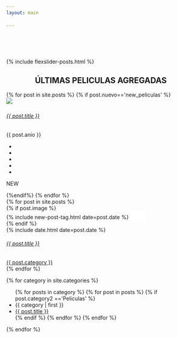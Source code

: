 ```yaml
---
layout: main

---
```


<main class="home" id="post" role="main" itemprop="mainContentOfPage" itemscope="itemscope" itemtype="http://schema.org/Blog" style="padding-top: 65px;">
    {% include flexslider-posts.html %}

<div cold-md="12">

<div align="center">

<h2 class="top_h2"> ÚLTIMAS PELICULAS AGREGADAS </h2>

</div>



</div>



<!-- banner-bottom -->
<div class="banner-bottom">
		<div class="container">
			<div class="w3_agile_banner_bottom_grid">
				<div id="owl-demo" class="owl-carousel owl-theme">
				     {% for post in site.posts %}
					 	{% if post.nuevo=='new_peliculas' %}
						 <div class="item">
							<div class="w3l-movie-gride-agile w3l-movie-gride-agile1">
								<a href="{{ post.url | prepend: site.baseurl }}" class="hvr-shutter-out-horizontal"><img src="{{ post.image_carousel }}" title="album-name" class="img-responsive" alt=" " />
									<div class="w3l-action-icon"><i class="fa fa-play-circle" aria-hidden="true"></i></div>
								</a>
								<div class="mid-1 agileits_w3layouts_mid_1_home">
									<div class="w3l-movie-text">
										<h6><a href="{{ post.url | prepend: site.baseurl }}">{{ post.title }}</a></h6>							
									</div>
									<div class="mid-2 agile_mid_2_home">
										<p>{{ post.anio }}</p>
										<div class="block-stars">
											<ul class="w3l-ratings">
												<li><a href="#"><i class="fa fa-star" aria-hidden="true"></i></a></li>
												<li><a href="#"><i class="fa fa-star" aria-hidden="true"></i></a></li>
												<li><a href="#"><i class="fa fa-star" aria-hidden="true"></i></a></li>
												<li><a href="#"><i class="fa fa-star" aria-hidden="true"></i></a></li>
												<li><a href="#"><i class="fa fa-star-half-o" aria-hidden="true"></i></a></li>
											</ul>
										</div>
										<div class="clearfix"></div>
									</div>
								</div>
								<div class="ribben">
									<p>NEW</p>
								</div>
							</div>
						</div>
						{%endif%}
					 {% endfor %}
				</div>
			</div>			
		</div>
</div>
<!-- //banner-bottom -->





<div id="grid" class="row">
    {% for post in site.posts %}
        <article class="box-item col-md-3 col-xs-6 col-lg-3" itemscope="itemscope" itemtype="http://schema.org/BlogPosting" itemprop="blogPost">
            <div class="box">
            <div class="box-body">
                {% if post.image %}
                    <div class="cover">
                        {% include new-post-tag.html date=post.date %}
                        <a href="{{ post.url | prepend: site.baseurl }}" {%if isnewpost %}class="new-post"{% endif %}>
                            <img src="assets/img/placeholder.png" data-url="{{ post.image }}" class="preload">
                        </a>
                    </div>
                {% endif %}
                <div class="box-info">
                    <meta itemprop="datePublished" content="{{ post.date | date_to_xmlschema }}">
                    <time itemprop="datePublished" datetime="{{ post.date | date_to_xmlschema }}" class="date">
                        {% include date.html date=post.date %}
                    </time>
					<div class="w3l-movie-text">
						<h6>
							<a class="post-link" href="{{ post.url | prepend: site.baseurl }}">
									{{ post.title }}
							</a>
						</h6>
						<span class="category">
						<a href="{{ site.url }}{{ site.baseurl }}/category/{{ post.category }}">
							<span>{{ post.category }}</span>
						</a>
					</span>
					</div>
                </div>
            </div>
            </div>
        </article>
    {% endfor %}

 {% for category in site.categories %}
   <ul>
    {% for posts in category %}
      {% for post in posts %}
	    {% if post.category2 =='Peliculas' %}
		 <li><a name="{{ category | first }}">{{ category | first }}</a></li>
         <li><a href="{{ post.url }}">{{ post.title }}</a></li>
		 {% endif %}
      {% endfor %}
    {% endfor %}
    </ul>
  
{% endfor %}
</div>


</main>

